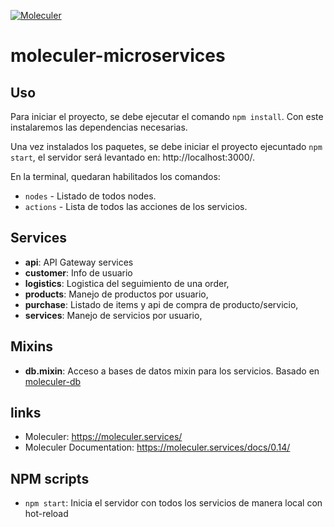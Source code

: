 [![Moleculer](https://badgen.net/badge/Powered%20by/Moleculer/0e83cd)](https://moleculer.services)

# moleculer-microservices

## Uso

Para iniciar el proyecto, se debe ejecutar el comando `npm install`. Con este instalaremos las dependencias necesarias.

Una vez instalados los paquetes, se debe iniciar el proyecto ejecuntado `npm start`, el servidor será levantado en: http://localhost:3000/.

En la terminal, quedaran habilitados los comandos:
- `nodes` - Listado de todos nodes.
- `actions` - Lista de todos las acciones de los servicios.

## Services
- **api**: API Gateway services
- **customer**: Info de usuario
- **logistics**: Logistica del seguimiento de una order,
- **products**: Manejo de productos por usuario,
- **purchase**: Listado de items y api de compra de producto/servicio,
- **services**: Manejo de servicios por usuario,

## Mixins
- **db.mixin**: Acceso a bases de datos mixin para los servicios. Basado en [moleculer-db](https://github.com/moleculerjs/moleculer-db#readme)


## links

* Moleculer: https://moleculer.services/
* Moleculer Documentation: https://moleculer.services/docs/0.14/

## NPM scripts

- `npm start`: Inicia el servidor con todos los servicios de manera local con hot-reload